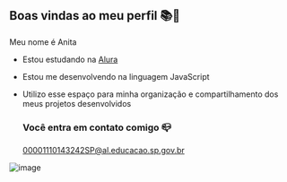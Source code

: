 ## Boas vindas ao meu perfil 📚🤙

Meu nome é Anita

- Estou estudando na [Alura](https://www.alura.com.br) 
- Estou me desenvolvendo na linguagem JavaScript
- Utilizo esse espaço para minha organização e compartilhamento dos meus projetos desenvolvidos

  ### Você entra em contato comigo 📪

  00001110143242SP@al.educacao.sp.gov.br
  

![image](https://github.com/Aniiravey/Aniiravey/assets/170958648/b3970783-5772-4a6c-aab8-e01176bb6bc1)

